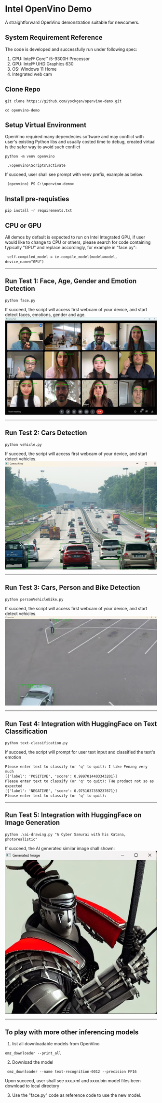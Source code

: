 # Intel OpenVino Demo
A straightforward OpenVino demonstration suitable for newcomers. 

## System Requirement Reference
The code is developed and successfully run under following spec:
1. CPU: Intel® Core™ i5-9300H Processor
2. GPU: Intel® UHD Graphics 630
3. OS: Windows 11 Home
4. Integrated web cam

## Clone Repo
```
git clone https://github.com/yockgen/openvino-demo.git
```
```
cd openvino-demo
```
## Setup Virtual Environment
OpenVino required many dependecies software and may conflict with user's existing Python libs and usually costed time to debug, created virtual is the safer way to avoid such conflict
```
python -m venv openvino
```
```
 .\openvino\Scripts\activate
```
If succeed, user shall see prompt with venv prefix, example as below:
```
 (openvino) PS C:\openvino-demo>
```
## Install pre-requisties
```
pip install -r requirements.txt
```
## CPU or GPU
All demos by default is expected to run on Intel Integrated GPU, if user would like to change to CPU or others, please search for code containing typically "GPU" and replace accordingly, for example in "face.py": 
```
 self.compiled_model = ie.compile_model(model=model, device_name="GPU")
```
___
## Run Test 1: Face, Age, Gender and Emotion Detection
```
python face.py
```
If succeed, the script will access first webcam of your device, and start detect faces, emotions, gender and age.
![Alt text](demo.jpg)
___
## Run Test 2: Cars Detection
```
python vehicle.py
```
If succeed, the script will access first webcam of your device, and start detect vehicles.
![Alt text](demo02.jpg)
___
## Run Test 3: Cars, Person and Bike Detection
```
python personVehicleBike.py
```
If succeed, the script will access first webcam of your device, and start detect vehicles.
![Alt text](demo03.jpg)
___
## Run Test 4: Integration with HuggingFace on Text Classification
```
python text-classification.py
```
If succeed, the script will prompt for user text input and classified the text's emotion
```
Please enter text to classify (or 'q' to quit): I like Penang very much
[{'label': 'POSITIVE', 'score': 0.9997014403343201}]
Please enter text to classify (or 'q' to quit): THe product not so as expected
[{'label': 'NEGATIVE', 'score': 0.9751037359237671}]
Please enter text to classify (or 'q' to quit):
```
___
## Run Test 5: Integration with HuggingFace on Image Generation
```
python .\ai-drawing.py "A Cyber Samurai with his Katana, photorealistic"
```
If succeed, the AI generated similar image shall shown:    
![Alt text](demo04.jpg)
___
## To play with more other inferencing models
1. list all downloadable models from OpenVino
```
omz_downloader --print_all
```
2. Download the model
```
 omz_downloader --name text-recognition-0012 --precision FP16
```
Upon succeed, user shall see xxx.xml and xxxx.bin model files been download to local directory

3. Use the "face.py" code as reference code to use the new model. 
